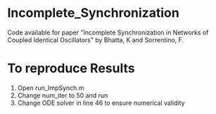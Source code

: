 # Incomplete_Synchronization
Code available for paper "Incomplete Synchronization in Networks of Coupled Identical Oscillators" by Bhatta, K and Sorrentino, F.

# To reproduce Results

1. Open run_ImpSynch.m
2. Change num_iter to 50 and run
3. Change ODE solver in line 46 to ensure numerical validity
